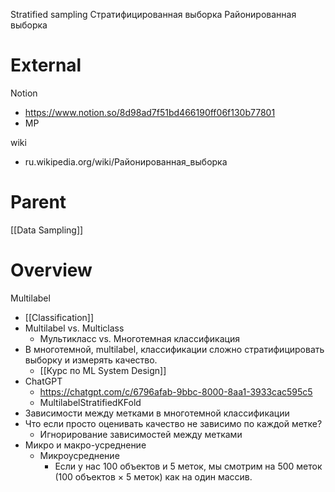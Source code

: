 
Stratified sampling
Стратифицированная выборка
Районированная выборка

# External

Notion
- https://www.notion.so/8d98ad7f51bd466190ff06f130b77801
- MP

wiki
- ru.wikipedia.org/wiki/Районированная_выборка

# Parent

[[Data Sampling]]


# Overview

Multilabel
- [[Classification]]
- Multilabel vs. Multiclass
	- Мультикласс vs. Многотемная классификация
- В многотемной, multilabel, классификации сложно стратифицировать выборку и измерять качество.
	- [[Курс по ML System Design]]
- ChatGPT
	- https://chatgpt.com/c/6796afab-9bbc-8000-8aa1-3933cac595c5
	- MultilabelStratifiedKFold
- Зависимости между метками в многотемной классификации
- Что если просто оценивать качество не зависимо по каждой метке?
	- Игнорирование зависимостей между метками
- Микро и макро-усреднение
	- Микроусреднение
		- Если у нас 100 объектов и 5 меток, мы смотрим на 500 меток (100 объектов × 5 меток) как на один массив.